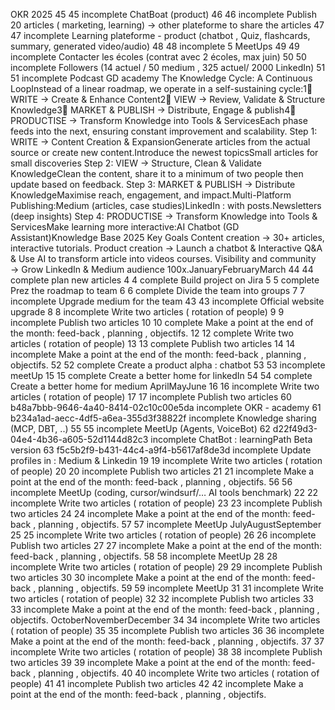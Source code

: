 OKR 2025 45 45 incomplete ChatBoat (product) 46 46 incomplete Publish 20 articles ( marketing, learning) → other plateforme to share the articles 47 47 incomplete Learning plateforme - product (chatbot , Quiz, flashcards, summary, generated video/audio) 48 48 incomplete 5 MeetUps 49 49 incomplete Contacter les écoles (contrat avec 2 écoles, max juin) 50 50 incomplete Followers (14 actuel / 50 medium , 325 actuel/ 2000 LinkedIn) 51 51 incomplete Podcast GD academy  The Knowledge Cycle: A Continuous LoopInstead of a linear roadmap, we operate in a self-sustaining cycle:1⃣ WRITE → Create & Enhance Content2⃣ VIEW → Review, Validate & Structure Knowledge3⃣ MARKET & PUBLISH → Distribute, Engage & publish4⃣ PRODUCTISE → Transform Knowledge into Tools & ServicesEach phase feeds into the next, ensuring constant improvement and scalability. Step 1: WRITE → Content Creation & ExpansionGenerate articles from the actual source or create new content.Introduce the newest topicsSmall articles for small discoveries  Step 2: VIEW → Structure, Clean & Validate KnowledgeClean the content, share it to a minimum of two people then update based on feedback. Step 3: MARKET & PUBLISH → Distribute KnowledgeMaximise reach, engagement, and impact.Multi-Platform Publishing:Medium (articles, case studies)LinkedIn : with posts.Newsletters (deep insights)  Step 4: PRODUCTISE → Transform Knowledge into Tools & ServicesMake learning more interactive:AI Chatbot (GD Assistant)Knowledge Base  2025 Key Goals Content creation → 30+ articles, interactive tutorials. Product creation → Launch a chatbot & Interactive Q&A & Use AI to transform article into videos courses. Visibility and community → Grow LinkedIn & Medium audience 100x.JanuaryFebruaryMarch 44 44 complete plan new articles 4 4 complete Build project on Jira 5 5 complete Prez the roadmap to team 6 6 complete Divide the team into groups 7 7 incomplete Upgrade medium for the team 43 43 incomplete Official website upgrade 8 8 incomplete Write two articles ( rotation of people) 9 9 incomplete Publish two articles 10 10 complete Make a point at the end of the month: feed-back , planning , objectifs. 12 12 complete Write two articles ( rotation of people) 13 13 complete Publish two articles 14 14 incomplete Make a point at the end of the month: feed-back , planning , objectifs. 52 52 complete Create a product alpha : chatbot 53 53 incomplete meetUp 15 15 complete Create a better home for linkedIn 54 54 complete Create a better home for medium AprilMayJune 16 16 incomplete Write two articles ( rotation of people) 17 17 incomplete Publish two articles 60 b48a7bbb-9646-4a40-8414-02c10c00e5da incomplete OKR - academy 61 b234a1ad-aecc-4df5-a6ea-355d3f38822f incomplete Knowledge sharing (MCP, DBT, ..) 55 55 incomplete MeetUp (Agents, VoiceBot) 62 d22f49d3-04e4-4b36-a605-52d1144d82c3 incomplete ChatBot : learningPath Beta version 63 f5c5b2f9-b431-44c4-a9f4-b5617af8de3d incomplete Update profiles in : Medium & Linkedin 19 19 incomplete Write two articles ( rotation of people) 20 20 incomplete Publish two articles 21 21 incomplete Make a point at the end of the month: feed-back , planning , objectifs. 56 56 incomplete MeetUp (coding, cursor/windsurf/… AI tools benchmark) 22 22 incomplete Write two articles ( rotation of people) 23 23 incomplete Publish two articles 24 24 incomplete Make a point at the end of the month: feed-back , planning , objectifs. 57 57 incomplete MeetUp JulyAugustSeptember 25 25 incomplete Write two articles ( rotation of people) 26 26 incomplete Publish two articles 27 27 incomplete Make a point at the end of the month: feed-back , planning , objectifs. 58 58 incomplete MeetUp 28 28 incomplete Write two articles ( rotation of people) 29 29 incomplete Publish two articles 30 30 incomplete Make a point at the end of the month: feed-back , planning , objectifs. 59 59 incomplete MeetUp 31 31 incomplete Write two articles ( rotation of people) 32 32 incomplete Publish two articles 33 33 incomplete Make a point at the end of the month: feed-back , planning , objectifs. OctoberNovemberDecember 34 34 incomplete Write two articles ( rotation of people) 35 35 incomplete Publish two articles 36 36 incomplete Make a point at the end of the month: feed-back , planning , objectifs. 37 37 incomplete Write two articles ( rotation of people) 38 38 incomplete Publish two articles 39 39 incomplete Make a point at the end of the month: feed-back , planning , objectifs. 40 40 incomplete Write two articles ( rotation of people) 41 41 incomplete Publish two articles 42 42 incomplete Make a point at the end of the month: feed-back , planning , objectifs.